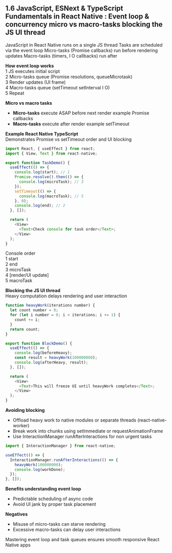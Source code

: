 ## 1.6 JavaScript, ESNext & TypeScript Fundamentals in React Native : Event loop & concurrency micro vs macro-tasks blocking the JS UI thread

JavaScript in React Native runs on a single JS thread Tasks are scheduled via the event loop Micro-tasks (Promise callbacks) run before rendering updates Macro-tasks (timers, I O callbacks) run after  

**How event loop works**  
1 JS executes initial script  
2 Micro-tasks queue (Promise resolutions, queueMicrotask)  
3 Render updates (UI frame)  
4 Macro-tasks queue (setTimeout setInterval I O)  
5 Repeat  

**Micro vs macro tasks**  
- **Micro-tasks** execute ASAP before next render example Promise callbacks  
- **Macro-tasks** execute after render example setTimeout  

**Example React Native TypeScript**  
Demonstrates Promise vs setTimeout order and UI blocking  

```javascript
import React, { useEffect } from react;
import { View, Text } from react-native;

export function TaskDemo() {
  useEffect(() => {
    console.log(start); // 1
    Promise.resolve().then(() => {
      console.log(microTask); // 3
    });
    setTimeout(() => {
      console.log(macroTask); // 5
    }, 0);
    console.log(end); // 2
  }, []);

  return (
    <View>
      <Text>Check console for task order</Text>;
    </View>
  );
}
```

Console order  
1 start  
2 end  
3 microTask  
4 [render/UI update]  
5 macroTask  

**Blocking the JS UI thread**  
Heavy computation delays rendering and user interaction  

```javascript
function heavyWork(iterations number) {
  let count number = 0;
  for (let i number = 0; i < iterations; i += 1) {
    count += i;
  }
  return count;
}

export function BlockDemo() {
  useEffect(() => {
    console.log(beforeHeavy);
    const result = heavyWork(100000000);
    console.log(afterHeavy, result);
  }, []);

  return (
    <View>
      <Text>This will freeze UI until heavyWork completes</Text>;
    </View>
  );
}
```

**Avoiding blocking**  
- Offload heavy work to native modules or separate threads (react-native-worker)  
- Break work into chunks using setImmediate or requestAnimationFrame  
- Use InteractionManager runAfterInteractions for non urgent tasks  

```javascript
import { InteractionManager } from react-native;

useEffect(() => {
  InteractionManager.runAfterInteractions(() => {
    heavyWork(100000000);
    console.log(workDone);
  });
}, []);
```

**Benefits understanding event loop**  
- Predictable scheduling of async code  
- Avoid UI jank by proper task placement  

**Negatives**  
- Misuse of micro-tasks can starve rendering  
- Excessive macro-tasks can delay user interactions  

Mastering event loop and task queues ensures smooth responsive React Native apps  